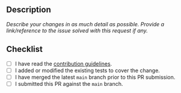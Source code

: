 ## Description

*Describe your changes in as much detail as possible. Provide a link/reference to the issue solved with this request if any.*

## Checklist

- [ ] I have read the [contribution guidelines](../CONTRIBUTING.md).
- [ ] I added or modified the existing tests to cover the change.
- [ ] I have merged the latest `main` branch prior to this PR submission.
- [ ] I submitted this PR against the `main` branch. 